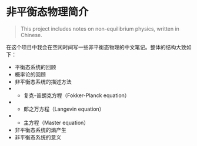 # 非平衡态物理简介 
> This project includes notes on non-equilibrium physics, written in Chinese.

在这个项目中我会在空闲时间写一些非平衡态物理的中文笔记。整体的结构大致如下：

- 平衡态系统的回顾
- 概率论的回顾
- 非平衡态系统的描述方法
- - 复克-普朗克方程（Fokker-Planck equation）
- - 郎之万方程（Langevin equation）
- - 主方程（Master equation）
- 非平衡态系统的熵产生
- 非平衡态系统的意义